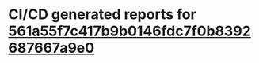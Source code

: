 # CI/CD generated reports for [561a55f7c417b9b0146fdc7f0b8392687667a9e0](https://github.com/hydephp/develop/commit/561a55f7c417b9b0146fdc7f0b8392687667a9e0)
